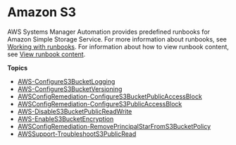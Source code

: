 # Amazon S3<a name="automation-ref-s3"></a>

AWS Systems Manager Automation provides predefined runbooks for Amazon Simple Storage Service\. For more information about runbooks, see [Working with runbooks](automation-documents.md)\. For information about how to view runbook content, see [View runbook content](automation-documents-reference.md#view-automation-json)\.

**Topics**
+ [AWS\-ConfigureS3BucketLogging](automation-aws-configures3bucketlogging.md)
+ [AWS\-ConfigureS3BucketVersioning](automation-aws-configures3bucketversioning.md)
+ [AWSConfigRemediation\-ConfigureS3BucketPublicAccessBlock](automation-aws-block-public-s3-bucket.md)
+ [AWSConfigRemediation\-ConfigureS3PublicAccessBlock](automation-aws-block-public-s3.md)
+ [AWS\-DisableS3BucketPublicReadWrite](automation-aws-disables3bucketpublicreadwrite.md)
+ [AWS\-EnableS3BucketEncryption](automation-aws-enableS3bucketencryption.md)
+ [AWSConfigRemediation\-RemovePrincipalStarFromS3BucketPolicy](automation-aws-remove-s3-wildcard.md)
+ [AWSSupport\-TroubleshootS3PublicRead](automation-awssupport-troubleshoots3publicread.md)